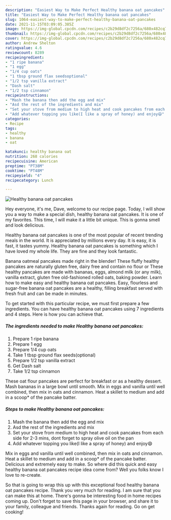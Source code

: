 ```yaml
---
description: "Easiest Way to Make Perfect Healthy banana oat pancakes"
title: "Easiest Way to Make Perfect Healthy banana oat pancakes"
slug: 1064-easiest-way-to-make-perfect-healthy-banana-oat-pancakes
date: 2021-11-15T03:09:05.385Z
image: https://img-global.cpcdn.com/recipes/c2b29d8df2c7256a/680x482cq70/healthy-banana-oat-pancakes-recipe-main-photo.jpg
thumbnail: https://img-global.cpcdn.com/recipes/c2b29d8df2c7256a/680x482cq70/healthy-banana-oat-pancakes-recipe-main-photo.jpg
cover: https://img-global.cpcdn.com/recipes/c2b29d8df2c7256a/680x482cq70/healthy-banana-oat-pancakes-recipe-main-photo.jpg
author: Andrew Shelton
ratingvalue: 4.6
reviewcount: 8289
recipeingredient:
- "1 ripe banana"
- "1 egg"
- "1/4 cup oats"
- "1 tbsp ground flax seedsoptional"
- "1/2 tsp vanilla extract"
- "Dash salt"
- "1/2 tsp cinnamon"
recipeinstructions:
- "Mash the banana then add the egg and mix"
- "Asd the rest of the ingredients and mix"
- "Set your stove from medium to high heat and cook pancakes from each side for 2-3 mins, dont forget to spray olive oil on the pan"
- "Add whatever topping you like(I like a spray of honey) and enjoy😄"
categories:
- Recipe
tags:
- healthy
- banana
- oat

katakunci: healthy banana oat 
nutrition: 268 calories
recipecuisine: American
preptime: "PT38M"
cooktime: "PT48M"
recipeyield: "4"
recipecategory: Lunch

---
```



![Healthy banana oat pancakes](https://img-global.cpcdn.com/recipes/c2b29d8df2c7256a/680x482cq70/healthy-banana-oat-pancakes-recipe-main-photo.jpg)

Hey everyone, it's me, Dave, welcome to our recipe page. Today, I will show you a way to make a special dish, healthy banana oat pancakes. It is one of my favorites. This time, I will make it a little bit unique. This is gonna smell and look delicious.

Healthy banana oat pancakes is one of the most popular of recent trending meals in the world. It is appreciated by millions every day. It is easy, it is fast, it tastes yummy. Healthy banana oat pancakes is something which I have loved my whole life. They are fine and they look fantastic.

Banana oatmeal pancakes made right in the blender! These fluffy healthy pancakes are naturally gluten free, dairy free and contain no flour or These healthy pancakes are made with bananas, eggs, almond milk (or any milk), vanilla extract, gluten free old-fashioned rolled oats, baking powder. Learn how to make easy and healthy banana oat pancakes. Easy, flourless and sugar-free banana oat pancakes are a healthy, filling breakfast served with fresh fruit and can be made in minutes.


To get started with this particular recipe, we must first prepare a few ingredients. You can have healthy banana oat pancakes using 7 ingredients and 4 steps. Here is how you can achieve that.

<!--inarticleads1-->

##### The ingredients needed to make Healthy banana oat pancakes:

1. Prepare 1 ripe banana
1. Prepare 1 egg
1. Prepare 1/4 cup oats
1. Take 1 tbsp ground flax seeds(optional)
1. Prepare 1/2 tsp vanilla extract
1. Get Dash salt
1. Take 1/2 tsp cinnamon


These oat flour pancakes are perfect for breakfast or as a healthy dessert. Mash bananas in a large bowl until smooth. Mix in eggs and vanilla until well combined, then mix in oats and cinnamon. Heat a skillet to medium and add in a scoop* of the pancake batter. 

<!--inarticleads2-->

##### Steps to make Healthy banana oat pancakes:

1. Mash the banana then add the egg and mix
1. Asd the rest of the ingredients and mix
1. Set your stove from medium to high heat and cook pancakes from each side for 2-3 mins, dont forget to spray olive oil on the pan
1. Add whatever topping you like(I like a spray of honey) and enjoy😄


Mix in eggs and vanilla until well combined, then mix in oats and cinnamon. Heat a skillet to medium and add in a scoop* of the pancake batter. Delicious and extremely easy to make. So where did this quick and easy healthy banana oat pancakes recipe idea come from? Well you folks know I love to re-create. 

So that is going to wrap this up with this exceptional food healthy banana oat pancakes recipe. Thank you very much for reading. I am sure that you can make this at home. There's gonna be interesting food in home recipes coming up. Don't forget to save this page in your browser, and share it to your family, colleague and friends. Thanks again for reading. Go on get cooking!
